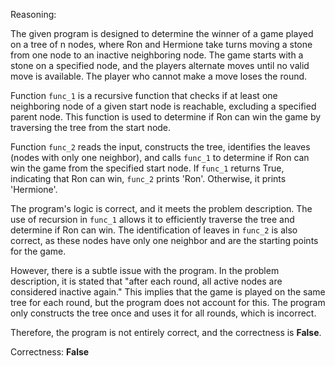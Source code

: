Reasoning:

The given program is designed to determine the winner of a game played on a tree of n nodes, where Ron and Hermione take turns moving a stone from one node to an inactive neighboring node. The game starts with a stone on a specified node, and the players alternate moves until no valid move is available. The player who cannot make a move loses the round.

Function `func_1` is a recursive function that checks if at least one neighboring node of a given start node is reachable, excluding a specified parent node. This function is used to determine if Ron can win the game by traversing the tree from the start node.

Function `func_2` reads the input, constructs the tree, identifies the leaves (nodes with only one neighbor), and calls `func_1` to determine if Ron can win the game from the specified start node. If `func_1` returns True, indicating that Ron can win, `func_2` prints 'Ron'. Otherwise, it prints 'Hermione'.

The program's logic is correct, and it meets the problem description. The use of recursion in `func_1` allows it to efficiently traverse the tree and determine if Ron can win. The identification of leaves in `func_2` is also correct, as these nodes have only one neighbor and are the starting points for the game.

However, there is a subtle issue with the program. In the problem description, it is stated that "after each round, all active nodes are considered inactive again." This implies that the game is played on the same tree for each round, but the program does not account for this. The program only constructs the tree once and uses it for all rounds, which is incorrect.

Therefore, the program is not entirely correct, and the correctness is **False**.

Correctness: **False**